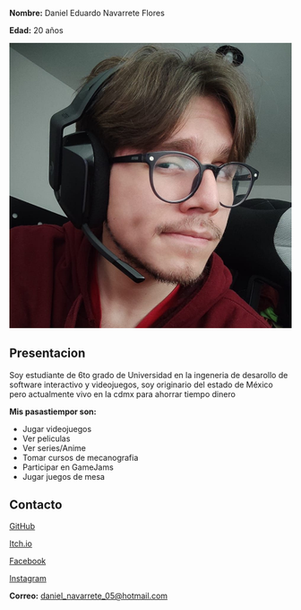 **Nombre:** Daniel Eduardo Navarrete Flores

**Edad:** 20 años

![El diario de greg Portada](Img/YO.jpg)

## Presentacion
Soy estudiante de 6to grado de Universidad en la ingeneria de desarollo de software interactivo y videojuegos, soy originario del estado de México pero actualmente vivo en la cdmx para ahorrar tiempo dinero

**Mis pasastiempor son:**
- Jugar videojuegos
- Ver peliculas
- Ver series/Anime
- Tomar cursos de mecanografia
- Participar en GameJams
- Jugar juegos de mesa

## Contacto
[GitHub](https://github.com/LeinadDH)

[Itch.io](https://leinad-dh.itch.io/)

[Facebook](https://www.facebook.com/profile.php?id=100008590817958)

[Instagram](https://www.instagram.com/leinad_dh/)

**Correo:** daniel_navarrete_05@hotmail.com